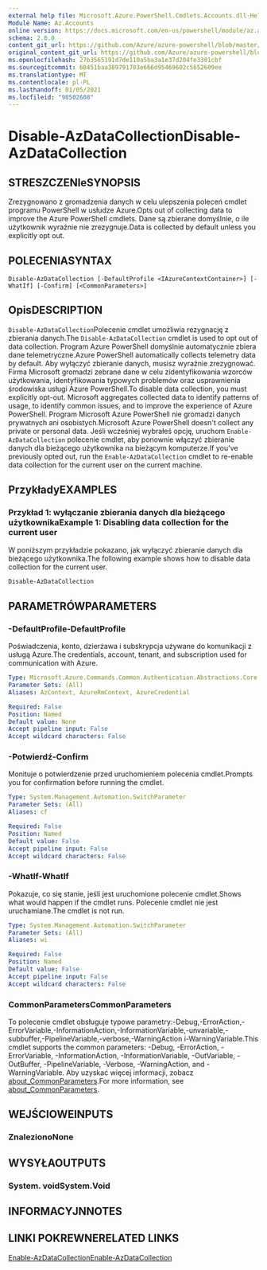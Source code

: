 ```yaml
---
external help file: Microsoft.Azure.PowerShell.Cmdlets.Accounts.dll-Help.xml
Module Name: Az.Accounts
online version: https://docs.microsoft.com/en-us/powershell/module/az.accounts/disable-azdatacollection
schema: 2.0.0
content_git_url: https://github.com/Azure/azure-powershell/blob/master/src/Accounts/Accounts/help/Disable-AzDataCollection.md
original_content_git_url: https://github.com/Azure/azure-powershell/blob/master/src/Accounts/Accounts/help/Disable-AzDataCollection.md
ms.openlocfilehash: 27b3565191d7de110a5ba3a1e37d204fe3301cbf
ms.sourcegitcommit: 68451baa389791703e666d95469602c5652609ee
ms.translationtype: MT
ms.contentlocale: pl-PL
ms.lasthandoff: 01/05/2021
ms.locfileid: "98502608"
---
```

# <span data-ttu-id="a448b-101">Disable-AzDataCollection</span><span class="sxs-lookup"><span data-stu-id="a448b-101">Disable-AzDataCollection</span></span>

## <span data-ttu-id="a448b-102">STRESZCZENIe</span><span class="sxs-lookup"><span data-stu-id="a448b-102">SYNOPSIS</span></span>
<span data-ttu-id="a448b-103">Zrezygnowano z gromadzenia danych w celu ulepszenia poleceń cmdlet programu PowerShell w usłudze Azure.</span><span class="sxs-lookup"><span data-stu-id="a448b-103">Opts out of collecting data to improve the Azure PowerShell cmdlets.</span></span> <span data-ttu-id="a448b-104">Dane są zbierane domyślnie, o ile użytkownik wyraźnie nie zrezygnuje.</span><span class="sxs-lookup"><span data-stu-id="a448b-104">Data is collected by default unless you explicitly opt out.</span></span>

## <span data-ttu-id="a448b-105">POLECENIA</span><span class="sxs-lookup"><span data-stu-id="a448b-105">SYNTAX</span></span>

```
Disable-AzDataCollection [-DefaultProfile <IAzureContextContainer>] [-WhatIf] [-Confirm] [<CommonParameters>]
```

## <span data-ttu-id="a448b-106">Opis</span><span class="sxs-lookup"><span data-stu-id="a448b-106">DESCRIPTION</span></span>

<span data-ttu-id="a448b-107">`Disable-AzDataCollection`Polecenie cmdlet umożliwia rezygnację z zbierania danych.</span><span class="sxs-lookup"><span data-stu-id="a448b-107">The `Disable-AzDataCollection` cmdlet is used to opt out of data collection.</span></span> <span data-ttu-id="a448b-108">Program Azure PowerShell domyślnie automatycznie zbiera dane telemetryczne.</span><span class="sxs-lookup"><span data-stu-id="a448b-108">Azure PowerShell automatically collects telemetry data by default.</span></span> <span data-ttu-id="a448b-109">Aby wyłączyć zbieranie danych, musisz wyraźnie zrezygnować. Firma Microsoft gromadzi zebrane dane w celu zidentyfikowania wzorców użytkowania, identyfikowania typowych problemów oraz usprawnienia środowiska usługi Azure PowerShell.</span><span class="sxs-lookup"><span data-stu-id="a448b-109">To disable data collection, you must explicitly opt-out. Microsoft aggregates collected data to identify patterns of usage, to identify common issues, and to improve the experience of Azure PowerShell.</span></span> <span data-ttu-id="a448b-110">Program Microsoft Azure PowerShell nie gromadzi danych prywatnych ani osobistych.</span><span class="sxs-lookup"><span data-stu-id="a448b-110">Microsoft Azure PowerShell doesn't collect any private or personal data.</span></span> <span data-ttu-id="a448b-111">Jeśli wcześniej wybrałeś opcję, uruchom `Enable-AzDataCollection` polecenie cmdlet, aby ponownie włączyć zbieranie danych dla bieżącego użytkownika na bieżącym komputerze.</span><span class="sxs-lookup"><span data-stu-id="a448b-111">If you've previously opted out, run the `Enable-AzDataCollection` cmdlet to re-enable data collection for the current user on the current machine.</span></span>

## <span data-ttu-id="a448b-112">Przykłady</span><span class="sxs-lookup"><span data-stu-id="a448b-112">EXAMPLES</span></span>

### <span data-ttu-id="a448b-113">Przykład 1: wyłączanie zbierania danych dla bieżącego użytkownika</span><span class="sxs-lookup"><span data-stu-id="a448b-113">Example 1: Disabling data collection for the current user</span></span>

<span data-ttu-id="a448b-114">W poniższym przykładzie pokazano, jak wyłączyć zbieranie danych dla bieżącego użytkownika.</span><span class="sxs-lookup"><span data-stu-id="a448b-114">The following example shows how to disable data collection for the current user.</span></span>

```powershell
Disable-AzDataCollection
```

## <span data-ttu-id="a448b-115">PARAMETRÓW</span><span class="sxs-lookup"><span data-stu-id="a448b-115">PARAMETERS</span></span>

### <span data-ttu-id="a448b-116">-DefaultProfile</span><span class="sxs-lookup"><span data-stu-id="a448b-116">-DefaultProfile</span></span>

<span data-ttu-id="a448b-117">Poświadczenia, konto, dzierżawa i subskrypcja używane do komunikacji z usługą Azure.</span><span class="sxs-lookup"><span data-stu-id="a448b-117">The credentials, account, tenant, and subscription used for communication with Azure.</span></span>

```yaml
Type: Microsoft.Azure.Commands.Common.Authentication.Abstractions.Core.IAzureContextContainer
Parameter Sets: (All)
Aliases: AzContext, AzureRmContext, AzureCredential

Required: False
Position: Named
Default value: None
Accept pipeline input: False
Accept wildcard characters: False
```

### <span data-ttu-id="a448b-118">-Potwierdź</span><span class="sxs-lookup"><span data-stu-id="a448b-118">-Confirm</span></span>

<span data-ttu-id="a448b-119">Monituje o potwierdzenie przed uruchomieniem polecenia cmdlet.</span><span class="sxs-lookup"><span data-stu-id="a448b-119">Prompts you for confirmation before running the cmdlet.</span></span>

```yaml
Type: System.Management.Automation.SwitchParameter
Parameter Sets: (All)
Aliases: cf

Required: False
Position: Named
Default value: False
Accept pipeline input: False
Accept wildcard characters: False
```

### <span data-ttu-id="a448b-120">-WhatIf</span><span class="sxs-lookup"><span data-stu-id="a448b-120">-WhatIf</span></span>

<span data-ttu-id="a448b-121">Pokazuje, co się stanie, jeśli jest uruchomione polecenie cmdlet.</span><span class="sxs-lookup"><span data-stu-id="a448b-121">Shows what would happen if the cmdlet runs.</span></span> <span data-ttu-id="a448b-122">Polecenie cmdlet nie jest uruchamiane.</span><span class="sxs-lookup"><span data-stu-id="a448b-122">The cmdlet is not run.</span></span>

```yaml
Type: System.Management.Automation.SwitchParameter
Parameter Sets: (All)
Aliases: wi

Required: False
Position: Named
Default value: False
Accept pipeline input: False
Accept wildcard characters: False
```

### <span data-ttu-id="a448b-123">CommonParameters</span><span class="sxs-lookup"><span data-stu-id="a448b-123">CommonParameters</span></span>

<span data-ttu-id="a448b-124">To polecenie cmdlet obsługuje typowe parametry:-Debug,-ErrorAction,-ErrorVariable,-InformationAction,-InformationVariable,-unvariable,-subbuffer,-PipelineVariable,-verbose,-WarningAction i-WarningVariable.</span><span class="sxs-lookup"><span data-stu-id="a448b-124">This cmdlet supports the common parameters: -Debug, -ErrorAction, -ErrorVariable, -InformationAction, -InformationVariable, -OutVariable, -OutBuffer, -PipelineVariable, -Verbose, -WarningAction, and -WarningVariable.</span></span> <span data-ttu-id="a448b-125">Aby uzyskać więcej informacji, zobacz [about_CommonParameters](/powershell/module/microsoft.powershell.core/about/about_commonparameters).</span><span class="sxs-lookup"><span data-stu-id="a448b-125">For more information, see [about_CommonParameters](/powershell/module/microsoft.powershell.core/about/about_commonparameters).</span></span>

## <span data-ttu-id="a448b-126">WEJŚCIOWE</span><span class="sxs-lookup"><span data-stu-id="a448b-126">INPUTS</span></span>

### <span data-ttu-id="a448b-127">Znaleziono</span><span class="sxs-lookup"><span data-stu-id="a448b-127">None</span></span>

## <span data-ttu-id="a448b-128">WYSYŁA</span><span class="sxs-lookup"><span data-stu-id="a448b-128">OUTPUTS</span></span>

### <span data-ttu-id="a448b-129">System. void</span><span class="sxs-lookup"><span data-stu-id="a448b-129">System.Void</span></span>

## <span data-ttu-id="a448b-130">INFORMACYJN</span><span class="sxs-lookup"><span data-stu-id="a448b-130">NOTES</span></span>

## <span data-ttu-id="a448b-131">LINKI POKREWNE</span><span class="sxs-lookup"><span data-stu-id="a448b-131">RELATED LINKS</span></span>

[<span data-ttu-id="a448b-132">Enable-AzDataCollection</span><span class="sxs-lookup"><span data-stu-id="a448b-132">Enable-AzDataCollection</span></span>](./Enable-AzDataCollection.md)
